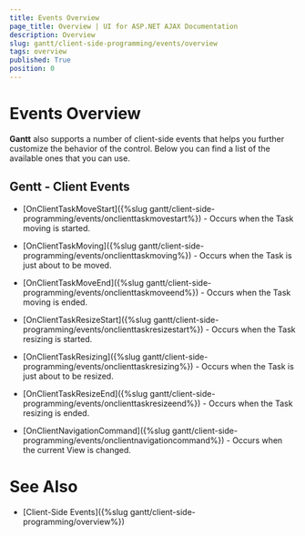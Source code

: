 ```yaml
---
title: Events Overview
page_title: Overview | UI for ASP.NET AJAX Documentation
description: Overview
slug: gantt/client-side-programming/events/overview
tags: overview
published: True
position: 0
---
```


# Events Overview



__Gantt__ also supports a number of client-side events that helps you further customize the behavior of the control. Below you can find a list of the available ones that you can use.

## Gentt - Client Events

* [OnClientTaskMoveStart]({%slug gantt/client-side-programming/events/onclienttaskmovestart%}) - Occurs when the Task moving is started.

* [OnClientTaskMoving]({%slug gantt/client-side-programming/events/onclienttaskmoving%}) - Occurs when the Task is just about to be moved.

* [OnClientTaskMoveEnd]({%slug gantt/client-side-programming/events/onclienttaskmoveend%}) - Occurs when the Task moving is ended.

* [OnClientTaskResizeStart]({%slug gantt/client-side-programming/events/onclienttaskresizestart%}) - Occurs when the Task resizing is started.

* [OnClientTaskResizing]({%slug gantt/client-side-programming/events/onclienttaskresizing%}) - Occurs when the Task is just about to be resized.

* [OnClientTaskResizeEnd]({%slug gantt/client-side-programming/events/onclienttaskresizeend%}) - Occurs when the Task resizing is ended.

* [OnClientNavigationCommand]({%slug gantt/client-side-programming/events/onclientnavigationcommand%}) - Occurs when the current View is changed.

# See Also

 * [Client-Side Events]({%slug gantt/client-side-programming/overview%})
